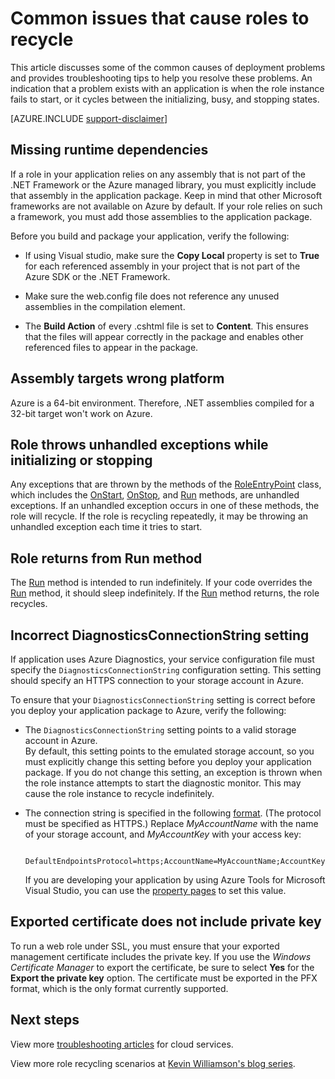 <properties
   pageTitle="Common causes of Cloud Service roles recycling | Microsoft Azure"
   description="A cloud service role that suddenly recycles can cause significant downtime. Here are some common issues that cause roles to be recycled, which may help you reduce downtime."
   services="cloud-services"
   documentationCenter=""
   authors="simonxjx"
   manager="felixwu"
   editor=""
   tags="top-support-issue"/>
<tags
   ms.service="cloud-services"
   ms.devlang="na"
   ms.topic="article"
   ms.tgt_pltfrm="na"
   ms.workload="tbd"
   ms.date="09/02/2016"
   ms.author="v-six" />

# Common issues that cause roles to recycle

This article discusses some of the common causes of deployment problems and provides troubleshooting tips to help you resolve these problems. An indication that a problem exists with an application is when the role instance fails to start, or it cycles between the initializing, busy, and stopping states.

[AZURE.INCLUDE [support-disclaimer](../../includes/support-disclaimer.md)]

## Missing runtime dependencies

If a role in your application relies on any assembly that is not part of the .NET Framework or the Azure managed library, you must explicitly include that assembly in the application package. Keep in mind that other Microsoft frameworks are not available on Azure by default. If your role relies on such a framework, you must add those assemblies to the application package.

Before you build and package your application, verify the following:

- If using Visual studio, make sure the **Copy Local** property is set to **True** for each referenced assembly in your project that is not part of the Azure SDK or the .NET Framework.

- Make sure the web.config file does not reference any unused assemblies in the compilation element.

- The **Build Action** of every .cshtml file is set to **Content**. This ensures that the files will appear correctly in the package and enables other referenced files to appear in the package.

## Assembly targets wrong platform

Azure is a 64-bit environment. Therefore, .NET assemblies compiled for a 32-bit target won't work on Azure.

## Role throws unhandled exceptions while initializing or stopping

Any exceptions that are thrown by the methods of the [RoleEntryPoint] class, which includes the [OnStart], [OnStop], and [Run] methods, are unhandled exceptions. If an unhandled exception occurs in one of these methods, the role will recycle. If the role is recycling repeatedly, it may be throwing an unhandled exception each time it tries to start.

## Role returns from Run method

The [Run] method is intended to run indefinitely. If your code overrides the [Run] method, it should sleep indefinitely. If the [Run] method returns, the role recycles.

## Incorrect DiagnosticsConnectionString setting

If application uses Azure Diagnostics, your service configuration file must specify the `DiagnosticsConnectionString` configuration setting. This setting should specify an HTTPS connection to your storage account in Azure.

To ensure that your `DiagnosticsConnectionString` setting is correct before you deploy your application package to Azure, verify the following:  

- The `DiagnosticsConnectionString` setting points to a valid storage account in Azure.  
  By default, this setting points to the emulated storage account, so you must explicitly change this setting before you deploy your application package. If you do not change this setting, an exception is thrown when the role instance attempts to start the diagnostic monitor. This may cause the role instance to recycle indefinitely.

- The connection string is specified in the following [format](../storage/storage-configure-connection-string.md). (The protocol must be specified as HTTPS.) Replace *MyAccountName* with the name of your storage account, and *MyAccountKey* with your access key:    

        DefaultEndpointsProtocol=https;AccountName=MyAccountName;AccountKey=MyAccountKey

  If you are developing your application by using Azure Tools for Microsoft Visual Studio, you can use the [property pages](https://msdn.microsoft.com/library/ee405486) to set this value.

## Exported certificate does not include private key

To run a web role under SSL, you must ensure that your exported management certificate includes the private key. If you use the *Windows Certificate Manager* to export the certificate, be sure to select **Yes** for the **Export the private key** option. The certificate must be exported in the PFX format, which is the only format currently supported.

## Next steps

View more [troubleshooting articles](https://azure.microsoft.com/documentation/articles/?tag=top-support-issue&product=cloud-services) for cloud services.

View more role recycling scenarios at [Kevin Williamson's blog series](http://blogs.msdn.com/b/kwill/archive/2013/08/09/windows-azure-paas-compute-diagnostics-data.aspx).

[RoleEntryPoint]: https://msdn.microsoft.com/library/microsoft.windowsazure.serviceruntime.roleentrypoint.aspx
[OnStart]: https://msdn.microsoft.com/library/microsoft.windowsazure.serviceruntime.roleentrypoint.onstart.aspx
[OnStop]: https://msdn.microsoft.com/library/microsoft.windowsazure.serviceruntime.roleentrypoint.onstop.aspx
[Run]: https://msdn.microsoft.com/library/microsoft.windowsazure.serviceruntime.roleentrypoint.run.aspx
